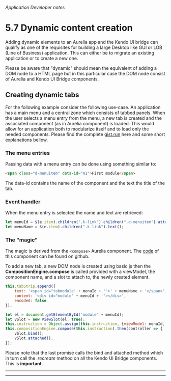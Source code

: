 _Application Developer notes_
# 5.7 Dynamic content creation

Adding dynamic elements to an Aurelia app and the Kendo UI bridge can qualify as one of the requisites for building a large Desktop like GUI or LOB (Line of Business) application. This can either be to migrate an existing application or to create a new one.

Please be aware that "dynamic" should mean the equivalent of adding a DOM node to a HTML page but in this particular case the DOM node consist of Aurelia and Kendo UI Bridge components.

## Creating dynamic tabs

For the following example consider the following use-case. An application has a main menu and a central zone which consists of tabbed panels. When the user selects a menu entry from the menu, a new tab is created and the associated component (as in Aurelia component) is loaded. This would allow for an application both to modularize itself and to load only the needed components. Please find the complete [gist.run](https://gist.run/?id=b3df9d740a3cf3d31098c83c9ffe8614https://gist.run/?id=b3df9d740a3cf3d31098c83c9ffe8614) here and some short explanations bellow.

### The menu entries

Passing data with a menu entry can be done using something similar to:

```HTML
<span class="d-menuitem" data-id="m1">First module</span>
```

The data-id contains the name of the component and the text the title of the tab.

### Event handler

When the menu entry is selected the name and text are retrieved:

```javascript
let menuId = $(e.item).children(".k-link").children(".d-menuitem").attr("data-id");
let menuName = $(e.item).children(".k-link").text();
```

### The "magic"

The magic is derived from the `<compose>` Aurelia component. The [code](https://github.com/aurelia/templating-resources/blob/75dcc209fafc441dfc637c5e4232a076f81a9dbc/dist/aurelia-templating-resources.js) of this component can be found on github.

To add a new tab, a new DOM node is created using basic js then the **CompositionEngine.compose** is called provided with a viewModel, the component name, and a slot to attach to, the newly created element. 

```javascript
this.tabStrip.append({
    text: '<span id="tabmodule' + menuId + '">' + menuName + '</span>',
    content: '<div id="module' + menuId + '"></div>',
    encoded: false
});

let el = document.getElementById('module' + menuId);
let vSlot = new ViewSlot(el, true);
this.instruction = Object.assign(this.instruction, {viewModel: menuId, host: el, viewSlot: vSlot});
this.compositionEngine.compose(this.instruction).then(controller => {
    vSlot.bind();
    vSlot.attached();
});
```

Please note that the last promise calls the bind and attached method which in turn call the *.recreate* method on all the Kendo UI Bridge components. This is **important**.

***
***
